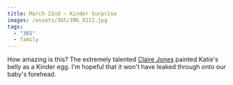 ```yaml
---
title: March 22nd — Kinder Surprise
images: /assets/365/IMG_0221.jpg
tags:
  - "365"
  - family
---
```

How amazing is this? The extremely talented [Claire Jones](http://clairejoneshandmade.com/) painted Katie's belly as a Kinder egg. I'm hopeful that it won't have leaked through onto our baby's forehead.